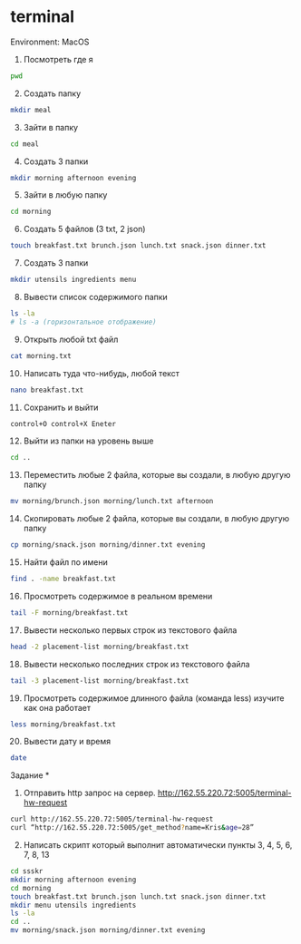 # terminal 
Environment: MacOS
1. Посмотреть где я
```bash
pwd
```
2. Создать папку
```bash
mkdir meal
```
3. Зайти в папку
```bash
cd meal
```
4. Создать 3 папки
```bash
mkdir morning afternoon evening
```
5. Зайти в любую папку
```bash
cd morning
```
6. Cоздать 5 файлов (3 txt, 2 json)
```bash
touch breakfast.txt brunch.json lunch.txt snack.json dinner.txt
```
7. Создать 3 папки
```bash
mkdir utensils ingredients menu
```
8. Вывести список содержимого папки
```bash
ls -la
# ls -a (горизонтальное отображение)
```
9. Открыть любой txt файл
```bash
cat morning.txt
```
10. Написать туда что-нибудь, любой текст
```bash
nano breakfast.txt
```
11. Сохранить и выйти
```bash
control+O control+X Eneter
```
12. Выйти из папки на уровень выше
```bash
cd ..
```
13. Переместить любые 2 файла, которые вы создали, в любую другую папку
```bash
mv morning/brunch.json morning/lunch.txt afternoon
```
14. Скопировать любые 2 файла, которые вы создали, в любую другую папку
```bash
cp morning/snack.json morning/dinner.txt evening
```
15. Найти файл по имени
```bash
find . -name breakfast.txt
```
16. Просмотреть содержимое в реальном времени
```bash
tail -F morning/breakfast.txt
```
17. Вывести несколько первых строк из текстового файла
```bash
head -2 placement-list morning/breakfast.txt
```
18. Вывести несколько последних строк из текстового файла
```bash
tail -3 placement-list morning/breakfast.txt
```
19. Просмотреть содержимое длинного файла (команда less) изучите как она работает
```bash
less morning/breakfast.txt
```
20. Вывести дату и время
```bash
date
```
Задание *
1. Отправить http запрос на сервер.
http://162.55.220.72:5005/terminal-hw-request
```bash
curl http://162.55.220.72:5005/terminal-hw-request
curl “http://162.55.220.72:5005/get_method?name=Kris&age=28”
```
2. Написать скрипт который выполнит автоматически пункты 3, 4, 5, 6, 7, 8, 13
```bash
cd ssskr
mkdir morning afternoon evening
cd morning
touch breakfast.txt brunch.json lunch.txt snack.json dinner.txt
mkdir menu utensils ingredients
ls -la
cd ..
mv morning/snack.json morning/dinner.txt evening
```





